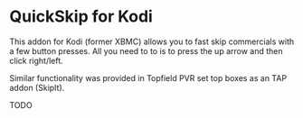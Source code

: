 # QuickSkip for Kodi 

This addon for Kodi (former XBMC) allows you to fast skip commercials with a few button presses. All you need to to is to press the up arrow and then click right/left.

Similar functionality was provided in Topfield PVR set top boxes as an TAP addon (SkipIt).

TODO
